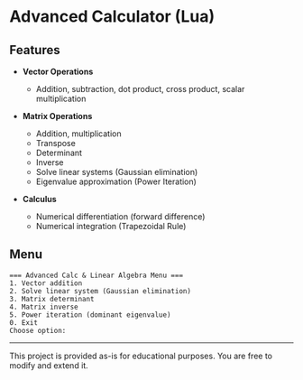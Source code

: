 # Advanced Calculator (Lua)

## Features

* **Vector Operations**

  * Addition, subtraction, dot product, cross product, scalar multiplication

* **Matrix Operations**

  * Addition, multiplication
  * Transpose
  * Determinant
  * Inverse
  * Solve linear systems (Gaussian elimination)
  * Eigenvalue approximation (Power Iteration)

* **Calculus**

  * Numerical differentiation (forward difference)
  * Numerical integration (Trapezoidal Rule)


## Menu

```
=== Advanced Calc & Linear Algebra Menu ===
1. Vector addition
2. Solve linear system (Gaussian elimination)
3. Matrix determinant
4. Matrix inverse
5. Power iteration (dominant eigenvalue)
0. Exit
Choose option:
```

---


This project is provided as-is for educational purposes. You are free to modify and extend it.
